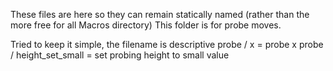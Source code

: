 These files are here so they can remain statically named (rather than the more free for all Macros directory)
This folder is for probe moves.

Tried to keep it simple, the filename is descriptive
probe / x = probe x
probe / height_set_small = set probing height to small value